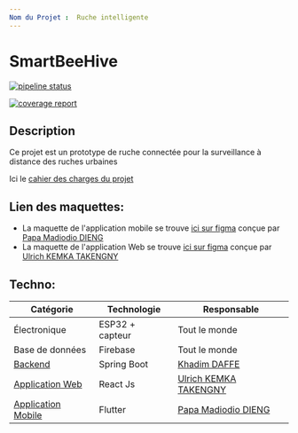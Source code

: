 ```yaml
---
Nom du Projet :  Ruche intelligente
---
```


# SmartBeeHive 

[![pipeline status](https://gitlab.com/ulrichkt2/smartbeehive/badges/main/pipeline.svg)](https://gitlab.com/ulrichkt2/smartbeehive/-/commits/main)

[![coverage report](https://gitlab.com/ulrichkt2/smartbeehive/badges/main/coverage.svg)](https://gitlab.com/ulrichkt2/smartbeehive/-/commits/main)




## Description
Ce projet est un prototype de ruche connectée pour la surveillance à distance des ruches urbaines

Ici le [cahier des charges du projet](./documents/Cahier_des_charges.pdf/)

## Lien des maquettes:

-  La maquette de l'application mobile se trouve [ici sur figma](https://www.figma.com/proto/wtqD3rAXFvEuO8Go6uDB7k/Stock-Management-(Community)?type=design&node-id=110-195&t=YWrjqm04YF0Wy0e7-1&scaling=scale-down&page-id=0%3A1&starting-point-node-id=4%3A10&mode=design) conçue par [Papa Madiodio DIENG](https://gitlab.com/papyDioDio)
-  La maquette de l'application Web se trouve [ici sur figma](https://www.figma.com/proto/nqPtjTzMxzyeOE1QpADcKk/Ruche-connect%C3%A9e?type=design&t=dIB23tM92vO8ogZ8-1&scaling=min-zoom&page-id=0%3A1&starting-point-node-id=2%3A39&show-proto-sidebar=1&node-id=2-39&mode=design) conçue par [Ulrich KEMKA TAKENGNY](https://gitlab.com/ulrichkt2)

## Techno:

| Catégorie                      | Technologie        | Responsable                                          |
|--------------------------------|--------------------|------------------------------------------------------|
| Électronique                   | ESP32 + capteur    | Tout le monde                                        |
| Base de données                | Firebase           | Tout le monde                                        |
| [Backend](./backend/)          | Spring Boot        | [Khadim DAFFE](https://gitlab.com/czeed)             |
| [Application Web](./web/)      | React Js           | [Ulrich KEMKA TAKENGNY](https://gitlab.com/ulrichkt2)|
| [Application Mobile](./mobile/)| Flutter            | [Papa Madiodio DIENG](https://gitlab.com/papyDioDio) |

